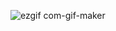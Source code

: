 ![ezgif com-gif-maker](https://user-images.githubusercontent.com/50156227/117072987-97fee800-ad31-11eb-96be-d99a0ac32905.gif)
